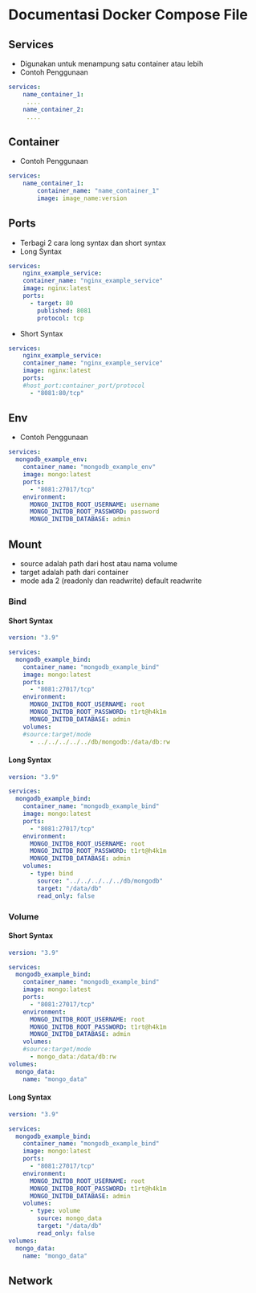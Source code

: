 # Documentasi Docker Compose File

## Services
- Digunakan untuk menampung satu container atau lebih
- Contoh Penggunaan
```yaml
services:
    name_container_1:
     ....
    name_container_2:
     ....
```

## Container
- Contoh Penggunaan 
```yaml
services:
    name_container_1:
        container_name: "name_container_1"
        image: image_name:version
```

## Ports
- Terbagi 2 cara long syntax dan short syntax 
- Long Syntax 
```yaml
services:
    nginx_example_service:
    container_name: "nginx_example_service"
    image: nginx:latest
    ports:
      - target: 80
        published: 8081
        protocol: tcp
```
- Short Syntax
```yaml
services:
    nginx_example_service: 
    container_name: "nginx_example_service"
    image: nginx:latest
    ports:
    #host_port:container_port/protocol
      - "8081:80/tcp"
```

## Env
- Contoh Penggunaan 
```yaml
services:
  mongodb_example_env:
    container_name: "mongodb_example_env"
    image: mongo:latest
    ports:
      - "8081:27017/tcp"
    environment:
      MONGO_INITDB_ROOT_USERNAME: username
      MONGO_INITDB_ROOT_PASSWORD: password
      MONGO_INITDB_DATABASE: admin
```

## Mount
- source adalah path dari host atau nama volume
- target adalah path dari container
- mode ada 2 (readonly dan readwrite) default readwrite
### Bind
#### Short Syntax
```yaml
version: "3.9"

services:
  mongodb_example_bind:
    container_name: "mongodb_example_bind"
    image: mongo:latest
    ports:
      - "8081:27017/tcp"
    environment:
      MONGO_INITDB_ROOT_USERNAME: root
      MONGO_INITDB_ROOT_PASSWORD: t1rt@h4k1m
      MONGO_INITDB_DATABASE: admin
    volumes:
    #source:target/mode
      - ../../../../../db/mongodb:/data/db:rw
```
#### Long Syntax
```yaml
version: "3.9"

services:
  mongodb_example_bind:
    container_name: "mongodb_example_bind"
    image: mongo:latest
    ports:
      - "8081:27017/tcp"
    environment:
      MONGO_INITDB_ROOT_USERNAME: root
      MONGO_INITDB_ROOT_PASSWORD: t1rt@h4k1m
      MONGO_INITDB_DATABASE: admin
    volumes:
      - type: bind
        source: "../../../../../db/mongodb"
        target: "/data/db"
        read_only: false
```

### Volume

#### Short Syntax
```yaml
version: "3.9"

services:
  mongodb_example_bind:
    container_name: "mongodb_example_bind"
    image: mongo:latest
    ports:
      - "8081:27017/tcp"
    environment:
      MONGO_INITDB_ROOT_USERNAME: root
      MONGO_INITDB_ROOT_PASSWORD: t1rt@h4k1m
      MONGO_INITDB_DATABASE: admin
    volumes:
    #source:target/mode
      - mongo_data:/data/db:rw
volumes:
  mongo_data:
    name: "mongo_data"
```
#### Long Syntax
```yaml
version: "3.9"

services:
  mongodb_example_bind:
    container_name: "mongodb_example_bind"
    image: mongo:latest
    ports:
      - "8081:27017/tcp"
    environment:
      MONGO_INITDB_ROOT_USERNAME: root
      MONGO_INITDB_ROOT_PASSWORD: t1rt@h4k1m
      MONGO_INITDB_DATABASE: admin
    volumes:
      - type: volume
        source: mongo_data
        target: "/data/db"
        read_only: false
volumes:
  mongo_data:
    name: "mongo_data"
```
## Network